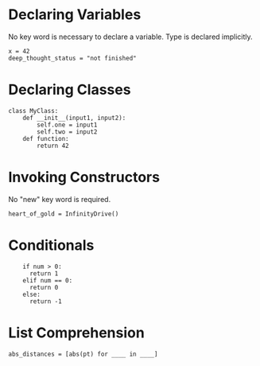 # Declaring Variables

No key word is necessary to declare a variable. Type is declared implicitly.

```
x = 42
deep_thought_status = "not finished"
```

# Declaring Classes

```
class MyClass:
    def __init__(input1, input2):
        self.one = input1
        self.two = input2
    def function:
        return 42
```

# Invoking Constructors

No "new" key word is required.

```
heart_of_gold = InfinityDrive()
```
# Conditionals

```
    if num > 0:
      return 1
    elif num == 0:
      return 0
    else:
      return -1
```     

# List Comprehension

```
abs_distances = [abs(pt) for ____ in ____]
```

